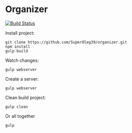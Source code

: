 # Organizer

[![Build Status](https://travis-ci.org/SuperOleg39/organizer.svg?branch=master)](https://travis-ci.org/SuperOleg39/organizer)

Install project:
```
git clone https://github.com/SuperOleg39/organizer.git
npm install
gulp build
```

Watch changes:
```
gulp webserver
```

Create a server:
```
gulp webserver
```

Clean build project:
```
gulp clean
```


Or all together
```
gulp
```